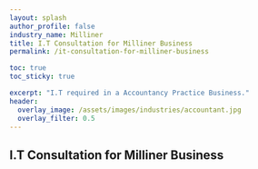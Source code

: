 ```yaml
---
layout: splash 
author_profile: false 
industry_name: Milliner
title: I.T Consultation for Milliner Business
permalink: /it-consultation-for-milliner-business

toc: true
toc_sticky: true

excerpt: "I.T required in a Accountancy Practice Business."
header:
  overlay_image: /assets/images/industries/accountant.jpg
  overlay_filter: 0.5 
---
```


## I.T Consultation for Milliner Business